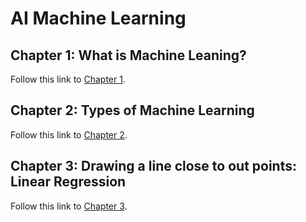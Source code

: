 # AI Machine Learning

## Chapter 1: What is Machine Leaning?
Follow this link to [Chapter 1](Chapter1.md).

## Chapter 2: Types of Machine Learning
Follow this link to [Chapter 2](Chapter2.md).

## Chapter 3: Drawing a line close to out points: Linear Regression
Follow this link to [Chapter 3](Chapter3.md).